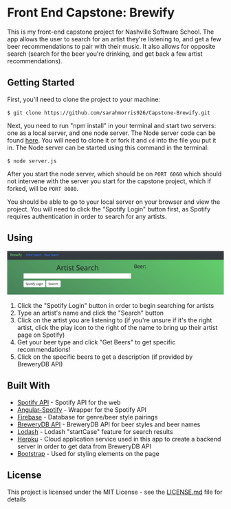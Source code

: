 # Front End Capstone: Brewify
This is my front-end capstone project for Nashville Software School. The app allows the user to search for an artist they're listening to, and get a few beer recommendations to pair with their music. It also allows for opposite search (search for the beer you're drinking, and get back a few artist recommendations).

## Getting Started

First, you'll need to clone the project to your machine:

```
$ git clone https://github.com/sarahmorris926/Capstone-Brewify.git
```

Next, you need to run "npm install" in your terminal and start two servers: one as a local server, and one node server. The Node server code can be found [here](https://github.com/sarahmorris926/capstone-proxy-server). You will need to clone it or fork it and `cd` into the file you put it in. The Node server can be started using this command in the terminal: 

```
$ node server.js
```

After you start the node server, which should be on `PORT 6060` which should not intervene with the server you start for the capstone project, which if forked, will be `PORT 8080`. 

You should be able to go to your local server on your browser and view the project. You will need to click the "Spotify Login" button first, as Spotify requires authentication in order to search for any artists.

## Using

![](/images/SpotifyLogin.png)
1. Click the "Spotify Login" button in order to begin searching for artists
2. Type an artist's name and click the "Search" button
3. Click on the artist you are listening to (if you're unsure if it's the right artist, click the play icon to the right of the name to bring up their artist page on Spotify)
4. Get your beer type and click "Get Beers" to get specific recommendations! 
5. Click on the specific beers to get a description (if provided by BreweryDB API)
## Built With

* [Spotify API](https://developer.spotify.com/web-api/) - Spotify API for the web
* [Angular-Spotify](https://github.com/eddiemoore/angular-spotify) - Wrapper for the Spotify API
* [Firebase](https://firebase.google.com) - Database for genre/beer style pairings
* [BreweryDB API](www.brewerydb.com/developers/docs) - BreweryDB API for beer styles and beer names
* [Lodash](https://lodash.com/) - Lodash "startCase" feature for search results
* [Heroku](https://www.heroku.com/) - Cloud application service used in this app to create a backend server in order to get data from BreweryDB API
* [Bootstrap](https://getbootstrap.com/) - Used for styling elements on the page

## License

This project is licensed under the MIT License - see the [LICENSE.md](LICENSE.md) file for details


